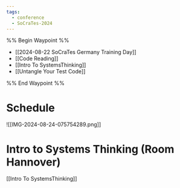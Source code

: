 ```yaml
---
tags:
  - conference
  - SoCraTes-2024
---
```


%% Begin Waypoint %%
- [[2024-08-22 SoCraTes Germany Training Day]]
- [[Code Reading]]
- [[Intro To SystemsThinking]]
- [[Untangle Your Test Code]]

%% End Waypoint %%

# Schedule

![[IMG-2024-08-24-075754289.png]]

# Intro to Systems Thinking (Room Hannover)

[[Intro To SystemsThinking]]

